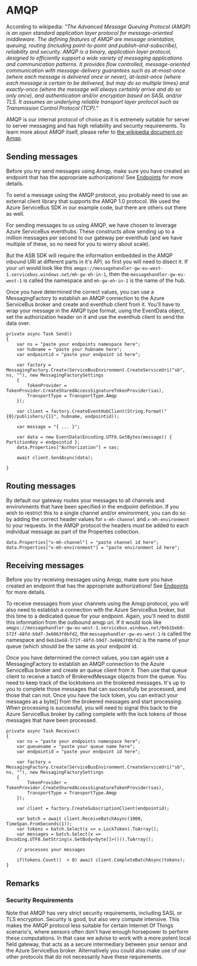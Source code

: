# AMQP

According to wikipedia: *"The Advanced Message Queuing Protocol (AMQP) is an open standard application layer protocol for message-oriented middleware. The defining features of AMQP are message orientation, queuing, routing (including point-to-point and publish-and-subscribe), reliability and security. AMQP is a binary, application layer protocol, designed to efficiently support a wide variety of messaging applications and communication patterns. It provides flow controlled, message-oriented communication with message-delivery guarantees such as at-most-once (where each message is delivered once or never), at-least-once (where each message is certain to be delivered, but may do so multiple times) and exactly-once (where the message will always certainly arrive and do so only once), and authentication and/or encryption based on SASL and/or TLS. It assumes an underlying reliable transport layer protocol such as Transmission Control Protocol (TCP)."*

AMQP is our internal protocol of choice as it is extremely suitable for server to server messaging and has high reliability and security requirements. To learn more about AMQP itself, please refer to [the wikipedia document on Amqp](http://en.wikipedia.org/wiki/Advanced_Message_Queuing_Protocol).

## <a name="sending"></a>Sending messages

Before you try send messages using Amqp, make sure you have created an endpoint that has the appropriate authorizations! See [Endpoints](/documentation/connectivity/endpoints) for more details.

To send a message using the AMQP protocol, you probably need to use an external client library that supports the AMQP 1.0 protocol. We used the Azure ServiceBus SDK in our example code, but there are others out there as well.

For sending messages to us using AMQP, we have chosen to leverage Azure ServiceBus eventhubs. These constructs allow sending up to a million messages per second to our gateway per eventhub (and we have multiple of these, so no need for you to worry about scale). 

But the ASB SDK will require the information embedded in the AMQP inbound URI at different parts in it's API, so first you will need to disect it. If your uri would look like this `amqps://messagehandler-gw-eu-west-1.servicebus.windows.net/mh-gw-eh-in-1`, then the `messagehandler-gw-eu-west-1` is called the namespace and `mh-gw-eh-in-1` is the name of the hub.

Once you have determined the correct values, you can use a MessagingFactory to establish an AMQP connection to the Azure ServiceBus broker and create and eventhub client from it. You'll have to wrap your message in the AMQP type format, using the EventData object, set the authorization header on it and use the eventhub client to send the data over.

	private async Task Send()
    {
		var ns = "paste your endpoints namespace here";
		var hubname = "paste your hubname here";
		var endpointid = "paste your endpoint id here";
		
		var factory = MessagingFactory.Create(ServiceBusEnvironment.CreateServiceUri("sb", ns, ""), new MessagingFactorySettings
        {
            TokenProvider = TokenProvider.CreateSharedAccessSignatureTokenProvider(sas),
            TransportType = TransportType.Amqp
        });

        var client = factory.CreateEventHubClient(String.Format("{0}/publishers/{1}", hubname, endpointid));

        var message = "{ ... }";
		
		var data = new EventData(Encoding.UTF8.GetBytes(message)) { PartitionKey = endpointid };
        data.Properties["Authorization"] = sas;

        await client.SendAsync(data);

    }
	
## Routing messages

By default our gateway routes your messages to all channels and environments that have been specified in the endpoint definition. If you wish to restrict this to a single channel and/or environment, you can do so by adding the correct header values for `x-mh-channel` and `x-mh-environment` to your requests. In the AMQP protocol the headers must be added to each individual message as part of the Properties collection.

	data.Properties["x-mh-channel"] = "paste channel id here";
	data.Properties["x-mh-environment"] = "paste environment id here";
	
## <a name="receiving"></a>Receiving messages

Before you try receiving messages using Amqp, make sure you have created an endpoint that has the appropriate authorizations! See [Endpoints](/documentation/connectivity/endpoints) for more details.

To receive messages from your channels using the Amqp protocol, you will also need to establish a connection with the Azure ServiceBus broker, but this time to a dedicated queue for your endpoint. Again, you'll need to distill this information from the outbound amqp uri. If it would look like `amqps://messagehandler-gw-eu-west-1.servicebus.windows.net/0eb1beb8-572f-48fd-b9d7-3e6063f0bfd2`, the `messagehandler-gw-eu-west-1` is called the namespace and `0eb1beb8-572f-48fd-b9d7-3e6063f0bfd2` is the name of your queue (which should be the same as your endpoint id.

Once you have determined the correct values, you can again use a MessagingFactory to establish an AMQP connection to the Azure ServiceBus broker and create an queue client from it. Then use that queue client to receive a batch of BrokeredMessage objects from the queue. You need to keep track of the locktokens on the brokered messages. It's up to you to complete those messages that can successfully be processed, and those that can not. Once you have the lock token, you can extract your messages as a byte[] from the brokered messages and start processing. When processing is successful, you will need to signal this back to the Azure ServiceBus broker by calling complete with the lock tokens of those messages that have been processed. 

	private async Task Receive()
    {
		var ns = "paste your endpoints namespace here";
		var queuename = "paste your queue name here";
		var endpointid = "paste your endpoint id here";
		
		var factory = MessagingFactory.Create(ServiceBusEnvironment.CreateServiceUri("sb", ns, ""), new MessagingFactorySettings
        {
            TokenProvider = TokenProvider.CreateSharedAccessSignatureTokenProvider(sas),
            TransportType = TransportType.Amqp
        });
		
		var client = factory.CreateSubscriptionClient(endpointid);
		
		var batch = await client.ReceiveBatchAsync(1000, TimeSpan.FromSeconds(1));
		var tokens = batch.Select(x => x.LockToken).ToArray();
		var messages = batch.Select(x => Encoding.UTF8.GetString(x.GetBody<byte[]>())).ToArray();
		
		// processes your messages
		
		if(tokens.Count()  > 0) await client.CompleteBatchAsync(tokens);
    }
	
## Remarks

### Security Requirements

Note that AMQP has very strict security requirements, including SASL or TLS encryption. Security is good, but also very compute intensive. This makes the AMQP protocol less suitable for certain Internet Of Things scenario's, where sensors often don't have enough horsepower to perform these computations. In that case we advise to work with a more potent local field gateway, that acts as a secure intermediary between your sensor and the Azure ServiceBus broker. Alternatively you could also make use of our other protocols that do not necessarily have these requirements.
